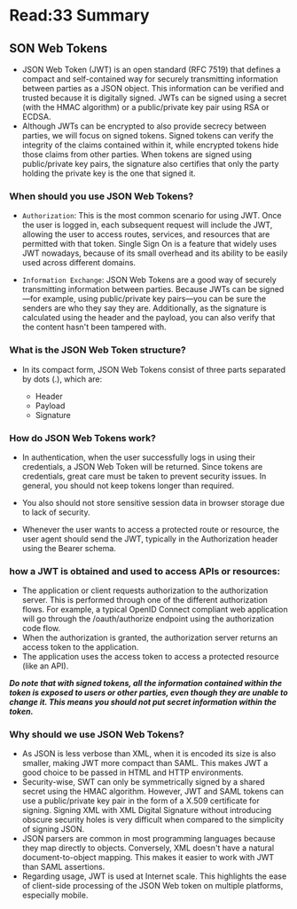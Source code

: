 # Read:33 Summary
## SON Web Tokens
* JSON Web Token (JWT) is an open standard (RFC 7519) that defines a compact and self-contained way for securely transmitting information between parties as a JSON object. 
This information can be verified and trusted because it is digitally signed. JWTs can be signed using a secret (with the HMAC algorithm) or a public/private
key pair using RSA or ECDSA.
* Although JWTs can be encrypted to also provide secrecy between parties, we will focus on signed tokens. Signed tokens can verify the integrity of the claims 
contained within it, while encrypted tokens hide those claims from other parties. When tokens are signed using public/private key pairs, the signature 
also certifies that only the party holding the private key is the one that signed it.
### When should you use JSON Web Tokens?
  * `Authorization`: This is the most common scenario for using JWT. Once the user is logged in, each subsequent request will include the JWT, allowing the user to access 
routes, services, and resources that are permitted with that token. Single Sign On is a feature that widely uses JWT nowadays, because of its small overhead and its ability to be easily used across different domains.

  * `Information Exchange`: JSON Web Tokens are a good way of securely transmitting information between parties. Because JWTs can be signed—for example, using public/private
key pairs—you can be sure the senders are who they say they are. Additionally, as the signature is calculated using the header and the payload, you can also verify that
the content hasn't been tampered with.
### What is the JSON Web Token structure?
* In its compact form, JSON Web Tokens consist of three parts separated by dots (.), which are:

  * Header
  * Payload
  * Signature
### How do JSON Web Tokens work?
* In authentication, when the user successfully logs in using their credentials, a JSON Web Token will be returned. Since tokens are credentials, great care
must be taken to prevent security issues. In general, you should not keep tokens longer than required.
* You also should not store sensitive session data in browser storage due to lack of security.

* Whenever the user wants to access a protected route or resource, the user agent should send the JWT, typically in the Authorization header using the Bearer schema.
### how a JWT is obtained and used to access APIs or resources:
* The application or client requests authorization to the authorization server. This is performed through one of the different authorization flows. For example, a
typical OpenID Connect compliant web application will go through the /oauth/authorize endpoint using the authorization code flow.
* When the authorization is granted, the authorization server returns an access token to the application.
* The application uses the access token to access a protected resource (like an API).

***Do note that with signed tokens, all the information contained within the token is exposed to users or other parties, even though they are unable to change it. 
This means you should not put secret information within the token.***

### Why should we use JSON Web Tokens?
* As JSON is less verbose than XML, when it is encoded its size is also smaller, making JWT more compact than SAML. This makes JWT a good choice to be passed 
in HTML and HTTP environments.
* Security-wise, SWT can only be symmetrically signed by a shared secret using the HMAC algorithm. However, JWT and SAML tokens can use a public/private key
pair in the form of a X.509 certificate for signing. Signing XML with XML Digital Signature without introducing obscure security holes is very difficult when 
compared to the simplicity of signing JSON.
* JSON parsers are common in most programming languages because they map directly to objects. Conversely, XML doesn't have a natural document-to-object mapping. 
This makes it easier to work with JWT than SAML assertions.
* Regarding usage, JWT is used at Internet scale. This highlights the ease of client-side processing of the JSON Web token on multiple platforms, especially mobile.






